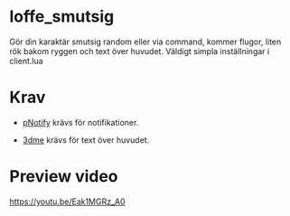 # loffe_smutsig
Gör din karaktär smutsig random eller via command, kommer flugor, liten rök bakom ryggen och text över huvudet.
Väldigt simpla inställningar i client.lua

# Krav
- [pNotify](https://github.com/Nick78111/pNotify) krävs för notifikationer.

- [3dme](https://github.com/Sheamle/3dme) krävs för text över huvudet.

# Preview video 
https://youtu.be/Eak1MGRz_A0
